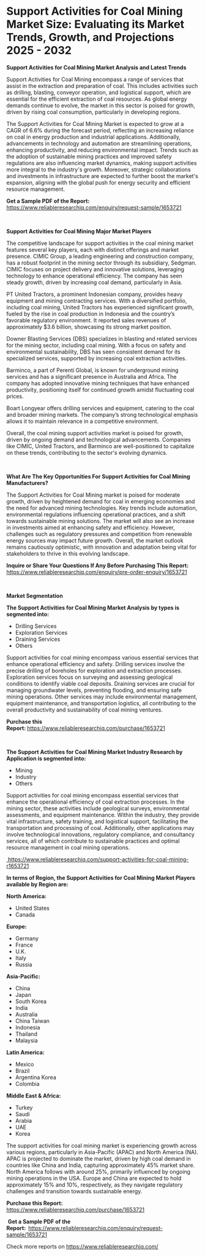 <p><h1>Support Activities for Coal Mining Market Size: Evaluating its Market Trends, Growth, and Projections 2025 - 2032</h1></p><p><strong>Support Activities for Coal Mining Market Analysis and Latest Trends</strong></p>
<p><p>Support Activities for Coal Mining encompass a range of services that assist in the extraction and preparation of coal. This includes activities such as drilling, blasting, conveyor operation, and logistical support, which are essential for the efficient extraction of coal resources. As global energy demands continue to evolve, the market in this sector is poised for growth, driven by rising coal consumption, particularly in developing regions.</p><p>The Support Activities for Coal Mining Market is expected to grow at a CAGR of 6.6% during the forecast period, reflecting an increasing reliance on coal in energy production and industrial applications. Additionally, advancements in technology and automation are streamlining operations, enhancing productivity, and reducing environmental impact. Trends such as the adoption of sustainable mining practices and improved safety regulations are also influencing market dynamics, making support activities more integral to the industry's growth. Moreover, strategic collaborations and investments in infrastructure are expected to further boost the market's expansion, aligning with the global push for energy security and efficient resource management.</p></p>
<p><strong>Get a Sample PDF of the Report:&nbsp;</strong> <a href="https://www.reliableresearchiq.com/enquiry/request-sample/1653721?utm_campaign=2301&utm_medium=2&utm_source=Github&utm_content=ia&utm_term=08032025&utm_id=support-activities-for-coal-mining">https://www.reliableresearchiq.com/enquiry/request-sample/1653721</a></p>
<p>&nbsp;</p>
<p><strong>Support Activities for Coal Mining Major Market Players</strong></p>
<p><p>The competitive landscape for support activities in the coal mining market features several key players, each with distinct offerings and market presence. CIMIC Group, a leading engineering and construction company, has a robust footprint in the mining sector through its subsidiary, Sedgman. CIMIC focuses on project delivery and innovative solutions, leveraging technology to enhance operational efficiency. The company has seen steady growth, driven by increasing coal demand, particularly in Asia.</p><p>PT United Tractors, a prominent Indonesian company, provides heavy equipment and mining contracting services. With a diversified portfolio, including coal mining, United Tractors has experienced significant growth, fueled by the rise in coal production in Indonesia and the country’s favorable regulatory environment. It reported sales revenues of approximately $3.6 billion, showcasing its strong market position.</p><p>Downer Blasting Services (DBS) specializes in blasting and related services for the mining sector, including coal mining. With a focus on safety and environmental sustainability, DBS has seen consistent demand for its specialized services, supported by increasing coal extraction activities.</p><p>Barminco, a part of Perenti Global, is known for underground mining services and has a significant presence in Australia and Africa. The company has adopted innovative mining techniques that have enhanced productivity, positioning itself for continued growth amidst fluctuating coal prices.</p><p>Boart Longyear offers drilling services and equipment, catering to the coal and broader mining markets. The company’s strong technological emphasis allows it to maintain relevance in a competitive environment. </p><p>Overall, the coal mining support activities market is poised for growth, driven by ongoing demand and technological advancements. Companies like CIMIC, United Tractors, and Barminco are well-positioned to capitalize on these trends, contributing to the sector's evolving dynamics.</p></p>
<p>&nbsp;</p>
<p><strong>What Are The Key Opportunities For Support Activities for Coal Mining Manufacturers?</strong></p>
<p><p>The Support Activities for Coal Mining market is poised for moderate growth, driven by heightened demand for coal in emerging economies and the need for advanced mining technologies. Key trends include automation, environmental regulations influencing operational practices, and a shift towards sustainable mining solutions. The market will also see an increase in investments aimed at enhancing safety and efficiency. However, challenges such as regulatory pressures and competition from renewable energy sources may impact future growth. Overall, the market outlook remains cautiously optimistic, with innovation and adaptation being vital for stakeholders to thrive in this evolving landscape.</p></p>
<p><strong>Inquire or Share Your Questions If Any Before Purchasing This Report:</strong> <a href="https://www.reliableresearchiq.com/enquiry/pre-order-enquiry/1653721?utm_campaign=2301&utm_medium=2&utm_source=Github&utm_content=ia&utm_term=08032025&utm_id=support-activities-for-coal-mining">https://www.reliableresearchiq.com/enquiry/pre-order-enquiry/1653721</a></p>
<p>&nbsp;</p>
<p><strong>Market Segmentation</strong></p>
<p><strong>The Support Activities for Coal Mining Market Analysis by types is segmented into:</strong></p>
<p><ul><li>Drilling Services</li><li>Exploration Services</li><li>Draining Services</li><li>Others</li></ul></p>
<p><p>Support activities for coal mining encompass various essential services that enhance operational efficiency and safety. Drilling services involve the precise drilling of boreholes for exploration and extraction processes. Exploration services focus on surveying and assessing geological conditions to identify viable coal deposits. Draining services are crucial for managing groundwater levels, preventing flooding, and ensuring safe mining operations. Other services may include environmental management, equipment maintenance, and transportation logistics, all contributing to the overall productivity and sustainability of coal mining ventures.</p></p>
<p><strong>Purchase this Report:&nbsp;</strong><a href="https://www.reliableresearchiq.com/purchase/1653721?utm_campaign=2301&utm_medium=2&utm_source=Github&utm_content=ia&utm_term=08032025&utm_id=support-activities-for-coal-mining">https://www.reliableresearchiq.com/purchase/1653721</a></p>
<p>&nbsp;</p>
<p><strong>The Support Activities for Coal Mining Market Industry Research by Application is segmented into:</strong></p>
<p><ul><li>Mining</li><li>Industry</li><li>Others</li></ul></p>
<p><p>Support activities for coal mining encompass essential services that enhance the operational efficiency of coal extraction processes. In the mining sector, these activities include geological surveys, environmental assessments, and equipment maintenance. Within the industry, they provide vital infrastructure, safety training, and logistical support, facilitating the transportation and processing of coal. Additionally, other applications may involve technological innovations, regulatory compliance, and consultancy services, all of which contribute to sustainable practices and optimal resource management in coal mining operations.</p></p>
<p><a href="https://www.reliableresearchiq.com/support-activities-for-coal-mining-r1653721?utm_campaign=2301&utm_medium=2&utm_source=Github&utm_content=ia&utm_term=08032025&utm_id=support-activities-for-coal-mining">&nbsp;https://www.reliableresearchiq.com/support-activities-for-coal-mining-r1653721</a></p>
<p><strong>In terms of Region, the Support Activities for Coal Mining Market Players available by Region are:</strong></p>
<p>
    <p> <strong> North America: </strong>
        <ul>
            <li>United States</li>
            <li>Canada</li>
        </ul>
        </p> 
    <p> <strong> Europe: </strong>
        <ul>
            <li>Germany</li>
            <li>France</li>
            <li>U.K.</li>
            <li>Italy</li>
            <li>Russia</li>
        </ul>
        </p> 
    <p> <strong> Asia-Pacific: </strong>
        <ul>
            <li>China</li>
            <li>Japan</li>
            <li>South Korea</li>
            <li>India</li>
            <li>Australia</li>
            <li>China Taiwan</li>
            <li>Indonesia</li>
            <li>Thailand</li>
            <li>Malaysia</li>
        </ul>
        </p> 
    <p> <strong> Latin America: </strong>
        <ul>
            <li>Mexico</li>
            <li>Brazil</li>
            <li>Argentina Korea</li>
            <li>Colombia</li>
        </ul>
        </p> 
    <p> <strong> Middle East & Africa: </strong>
        <ul>
            <li>Turkey</li>
            <li>Saudi</li>
            <li>Arabia</li>
            <li>UAE</li>
            <li>Korea</li>
        </ul>
    </p>
    </p>
<p><p>The support activities for coal mining market is experiencing growth across various regions, particularly in Asia-Pacific (APAC) and North America (NA). APAC is projected to dominate the market, driven by high coal demand in countries like China and India, capturing approximately 45% market share. North America follows with around 25%, primarily influenced by ongoing mining operations in the USA. Europe and China are expected to hold approximately 15% and 10%, respectively, as they navigate regulatory challenges and transition towards sustainable energy.</p></p>
<p><strong>Purchase this Report: </strong><a href="https://www.reliableresearchiq.com/purchase/1653721?utm_campaign=2301&utm_medium=2&utm_source=Github&utm_content=ia&utm_term=08032025&utm_id=support-activities-for-coal-mining">https://www.reliableresearchiq.com/purchase/1653721</a></p>
<p>&nbsp;<strong>Get a Sample PDF of the Report:&nbsp;&nbsp;</strong><a href="https://www.reliableresearchiq.com/enquiry/request-sample/1653721?utm_campaign=2301&utm_medium=2&utm_source=Github&utm_content=ia&utm_term=08032025&utm_id=support-activities-for-coal-mining">https://www.reliableresearchiq.com/enquiry/request-sample/1653721</a></p>
<p><strong></strong></p>
<p>Check more reports on <a href="https://www.reliableresearchiq.com/?utm_campaign=2301&utm_medium=2&utm_source=Github&utm_content=ia&utm_term=08032025&utm_id=support-activities-for-coal-mining">https://www.reliableresearchiq.com/</a></p>